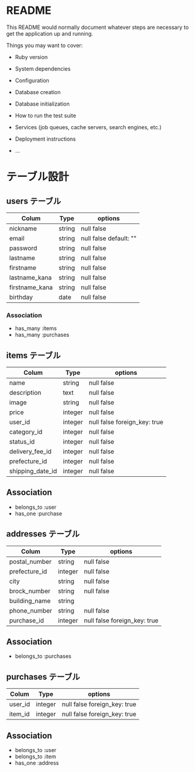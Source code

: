 # README

This README would normally document whatever steps are necessary to get the
application up and running.

Things you may want to cover:

* Ruby version

* System dependencies

* Configuration

* Database creation

* Database initialization

* How to run the test suite

* Services (job queues, cache servers, search engines, etc.)

* Deployment instructions

* ...
# テーブル設計

## users テーブル

| Colum           | Type     | options      |
|-----------------|----------|--------------|
| nickname        | string   | null false   |
| email           | string   | null false default: "" |
| password        | string   | null false   |
| lastname        | string   | null false   |
| firstname       | string   | null false   |
| lastname_kana   | string   | null false   |
| firstname_kana  | string   | null false   |
| birthday        | date     | null false   |

### Association
- has_many :items
- has_many :purchases

## items テーブル

| Colum            | Type     | options      |
|------------------|----------|--------------|
| name             | string   | null false   |
| description      | text     | null false   |
| image            | string   | null false   |
| price            | integer  | null false   |
| user_id          | integer  | null false foreign_key: true  |
| category_id      | integer  | null false   |
| status_id        | integer  | null false   |
| delivery_fee_id  | integer  | null false   |
| prefecture_id    | integer  | null false   |
| shipping_date_id | integer  | null false   |

## Association
- belongs_to :user
- has_one :purchase

## addresses テーブル

| Colum           | Type     | options                      |
|-----------------|----------|------------------------------|
| postal_number   | string   | null false                   |
| prefecture_id   | integer  | null false                   |
| city            | string   | null false                   |
| brock_number    | string   | null false                   |
| building_name   | string   |                              |
| phone_number    | string   | null false                   |
| purchase_id     | integer  | null false foreign_key: true |

## Association
- belongs_to :purchases

## purchases テーブル

| Colum     | Type    | options                      |
|-----------|---------|------------------------------|
| user_id   | integer | null false foreign_key: true |
| item_id   | integer | null false foreign_key: true |

## Association
- belongs_to :user
- belongs_to :item
- has_one :address
